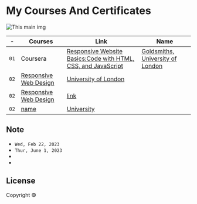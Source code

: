 # My Courses And Certificates


![This main img]()


| - | Courses | Link | Name
| ------------- | ------------- | ------------- | ------------- |
|`01`| Coursera | [Responsive Website Basics:Code with HTML, CSS, and JavaScript](https://www.coursera.org/account/accomplishments/verify/HZEC3E37GQ2E) | [Goldsmiths, University of London]()
|`02`| [Responsive Web Design](https://www.coursera.org/account/accomplishments/verify/LKAJKVJF37MC) | [University of London]()
|`02`| [Responsive Web Design]() | [link]()
|`02`| [name]() | [University]() | 

## 

## Note


-  `Wed, Feb 22, 2023`
- `Thur, June 1, 2023`
- 
- 

## License

Copyright ©
